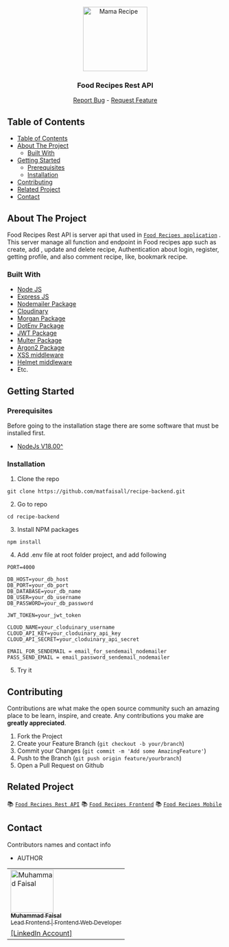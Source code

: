 
<br />
<div align="center">
  <a href="https://github.com/matfaisall/recipe-frontend-redux" target="_blank">
    <img src="https://res.cloudinary.com/dmx0spvee/image/upload/v1696560135/web-recipe-redux/mamarecipe-logo_ofcf8k.png" alt="Mama Recipe" width="150px">
  </a>

  <h3 align="center">Food Recipes Rest API</h3>

  <p align="center">
    <a href="https://github.com/matfaisall/recipe-backend/issues" target="_blank">Report Bug</a>
    -
    <a href="https://github.com/matfaisall/recipe-backend/issues" target="_blank">Request Feature</a>
  </p>
</div>

<!-- TABLE OF CONTENTS -->
## Table of Contents

- [Table of Contents](#table-of-contents)
- [About The Project](#about-the-project)
  - [Built With](#built-with)
- [Getting Started](#getting-started)
  - [Prerequisites](#prerequisites)
  - [Installation](#installation)
- [Contributing](#contributing)
- [Related Project](#related-project)
- [Contact](#contact)



<!-- ABOUT THE PROJECT -->
## About The Project

Food Recipes Rest API is server api that used in [`Food Recipes application`](https://fe-food-recepies.vercel.app) . This server manage all function and endpoint in Food recipes app such as create, add , update and delete recipe, Authentication about login, register, getting profile, and also comment recipe, like, bookmark recipe.


### Built With

* [Node JS](https://nodejs.org/en/docs)
* [Express JS](https://expressjs.com/)
* [Nodemailer Package](https://www.npmjs.com/package/nodemailer)
* [Cloudinary](https://cloudinary.com/)
* [Morgan Package](https://www.npmjs.com/package/morgan)
* [DotEnv Package](https://www.npmjs.com/package/dotenv)
* [JWT Package](https://www.npmjs.com/package/jsonwebtoken)
* [Multer Package](https://www.npmjs.com/package/multer)
* [Argon2 Package](https://www.npmjs.com/package/bcrypt)
* [XSS middleware](https://www.npmjs.com/package/xss)
* [Helmet middleware](https://www.npmjs.com/package/helmet)
* Etc.

<!-- GETTING STARTED -->
## Getting Started

### Prerequisites

Before going to the installation stage there are some software that must be installed first.

* [NodeJs V18.00^](https://nodejs.org/en/download/)

### Installation

1. Clone the repo
```
git clone https://github.com/matfaisall/recipe-backend.git
```
2. Go to repo
```
cd recipe-backend
```
3. Install NPM packages
```
npm install
```

4. Add .env file at root folder project, and add following
```
PORT=4000

DB_HOST=your_db_host
DB_PORT=your_db_port
DB_DATABASE=your_db_name
DB_USER=your_db_username
DB_PASSWORD=your_db_password

JWT_TOKEN=your_jwt_token

CLOUD_NAME=your_cloduinary_username
CLOUD_API_KEY=your_cloduinary_api_key
CLOUD_API_SECRET=your_cloduinary_api_secret

EMAIL_FOR_SENDEMAIL = email_for_sendemail_nodemailer
PASS_SEND_EMAIL = email_password_sendemail_nodemailer

```
5. Try it

<!-- CONTRIBUTING -->
## Contributing

Contributions are what make the open source community such an amazing place to be learn, inspire, and create. Any contributions you make are **greatly appreciated**.

1. Fork the Project
2. Create your Feature Branch (`git checkout -b your/branch`)
3. Commit your Changes (`git commit -m 'Add some AmazingFeature'`)
4. Push to the Branch (`git push origin feature/yourbranch`)
5. Open a Pull Request on Github



<!-- RELATED PROJECT -->
## Related Project
:books:  [`Food Recipes Rest API`](https://github.com/matfaisall/recipe-backend)
:books:  [`Food Recipes Frontend`](https://github.com/matfaisall/recipe-frontend-redux)
:books:  [`Food Recipes Mobile`](https://github.com/matfaisall/recipe-reactnative)


<!-- CONTACT -->
## Contact

Contributors names and contact info

* AUTHOR
<table>
  <tr >
    <td align="left">
      <a href="https://github.com/matfaisall">
          <img width="100" src="https://avatars.githubusercontent.com/u/88364541?v=4" alt="Muhammad Faisal"> <br/>
          <sub><b>Muhammad Faisal</b></sub> <br/>
          <sub>Lead Frontend | Frontend Web Developer</sub>
      </a>
    </td>
  </tr>
  <tr>
    <td>
      <a href="https://www.linkedin.com/in/matfaisall/">[LinkedIn Account]</a>
    </td>
  </tr>
</table>